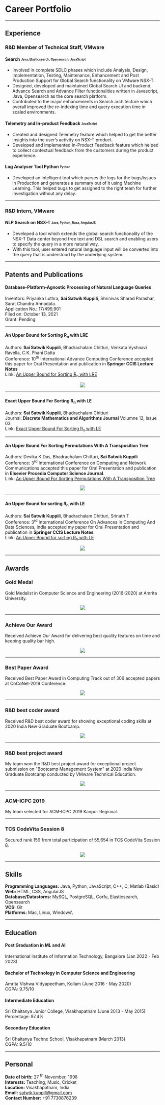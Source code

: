 # Career Portfolio
---
## Experience

### R&D Member of Technical Staff, VMware

#### Search <sub><sup>Java, Elasticsearch, Opensearch, JavaScript</sup></sub>

* Involved in complete SDLC phases which include Analysis, Design, Implementation, Testing, Maintenance, Enhancement and Post Production Support for Global Search functionality on VMware NSX-T.
* Designed, developed and maintained Global Search UI and backend, Advance Search and Advance Filter functionalities written in Javascript, Java, Opensearch as the core search platform.
* Contributed to the major enhancements in Search architecture which overall improved the re-indexing time and query execution time in scaled environments.

#### Telemetry and In-product Feedback <sub><sup>JavaScript</sup></sub>
* Created and designed Telemetry feature which helped to get the better insights into the user’s activity on NSX-T product.
* Developed and implemented In-Product Feedback feature which helped to collect contextual feedback from the customers during the product experience.

#### Log Analyser Tool Python <sub><sup>Python</sup></sub>
* Developed an intelligent tool which parses the logs for the bugs/issues in Production and generates a summary out of it using Machine Learning. This helped bugs to get assigned to the right team for further investigation without any delay.

---
### R&D Intern, VMware

#### NLP Search on NSX-T <sub><sup>Java, Python, Rasa, AngularJS<sub><sup>
* Developed a tool which extends the global search functionality of the NSX-T Data center beyond free text and DSL search and enabling users to specify the query in a more natural way.
* With this tool, user entered natural language input will be converted into the query that is understood by the underlying system.

---
## Patents and Publications

#### Database-Platform-Agnostic Processing of Natural Language Queries

Inventors: Priyanka Luthra, **Sai Satwik Kuppili**, Shrinivas Sharad Parashar, Sarat Chandra Annadata.\
Application No.: 17/499,901\
Filed on: October 13, 2021\
Grant: Pending

---
#### An Upper Bound for Sorting R<sub>n</sub> with LRE

Authors: **Sai Satwik Kuppili**, Bhadrachalam Chitturi, Venkata Vyshnavi Ravella, C.K. Phani Datta\
Conference: 10<sup>th</sup> International Advance Computing Conference accepted this paper for Oral Presentation and publication in **Springer CCIS Lecture Notes** \
Link: [An Upper Bound for Sorting R<sub>n</sub> with LRE](https://doi.org/10.1007/978-981-16-0404-1_21)
<center><img src="images/iacc.jpg"/></center>

---
#### Exact Upper Bound For Sorting R<sub>n</sub> with LE

Authors: **Sai Satwik Kuppili**, Bhadrachalam Chitturi\
Journal: **Discrete Mathematics and Algorithms Journal** Volumne 12, Issue 03\
Link: [Exact Upper Bound For Sorting R<sub>n</sub> with LE](https://doi.org/10.1142/S1793830920500330)

---
#### An Upper Bound For Sorting Permutations With A Transposition Tree

Authors: Devika K Das, Bhadrachalam Chitturi, **Sai Satwik Kuppili**\
Conference: 3<sup>rd</sup> International Conference on Computing and Network Communications accepted this paper for Oral Presentation and publication in **Elsevier Procedia Computer Science Journal**.\
Link: [An Upper Bound For Sorting Permutations With A Transposition Tree](https://doi.org/10.1016/j.procs.2020.04.008)
<center><img src="images/coconet.png"/></center>

---
#### An Upper Bound for sorting R<sub>n</sub> with LE

Authors: **Sai Satwik Kuppili**, Bhadrachalam Chitturi, Srinath T\
Conference: 3<sup>rd</sup> International Conference On Advances In Computing And Data Sciences, India accepted my paper for Oral Presentation and publication in **Springer CCIS Lecture Notes**\
Link: [An Upper Bound for sorting R<sub>n</sub> with LE](https://doi.org/10.1007/978-981-13-9942-8_23)
<center><img src="images/icacds.png"/></center>

---
## Awards

### Gold Medal

Gold Medalist in Computer Science and Engineering (2016-2020) at Amrita University.
<center><img src="images/gold_medal.jpg"/></center>

---
### Achieve Our Award

Received Achieve Our Award for delivering best quality features on time and keeping quality bar high.
<center><img src="images/aob.jpg"/></center>

---
### Best Paper Award

Received Best Paper Award in Computing Track out of 306 accepted papers at CoCoNet-2019 Conference.
<center><img src="images/best_paper.png"/></center>

---
### R&D best coder award

Received R&D best coder award for showing exceptional coding skills at 2020 India New Graduate Bootcamp.
<center><img src="images/R&DBestCoder.jpg"/></center>

---
### R&D best project award

My team won the R&D best project award for exceptional project submission on "Bootcamp Management System" at 2020 India New Graduate Bootcamp conducted by VMware Technical Education.
<center><img src="images/R&DBestProject.jpg"/></center>

---
### ACM-ICPC 2019

My team selected for ACM-ICPC 2019 Kanpur Regional.

---
### TCS CodeVita Session 8

Secured rank 159 from total participation of 55,654 in TCS CodeVita Session 8.
<center><img src="images/tcs_codevita.jpg"/></center>
  
---
## Skills
**Programming Languages:** Java, Python, JavaScript, C++, C, Matlab (Basic)\
**Web:** HTML, CSS, AngularJS\
**Database/Datastores:** MySQL, PostgreSQL, Corfu, Elasticsearch, Opensearch\
**VCS:** Git\
**Platforms:** Mac, Linux, Windows\


---
## Education

#### Post Graduation in ML and AI
International Institute of Information Technology, Bangalore (Jan 2022 - Feb 2023)

#### Bachelor of Technology in Computer Science and Engineering
Amrita Vishwa Vidyapeetham, Kollam (June 2016 - May 2020) \
CGPA: 9.75/10

#### Intermediate Education
Sri Chaitanya Junior College, Visakhapatnam (June 2013 - May 2015) \
Percentage: 97.4%

#### Secondary Education
Sri Chaitanya Techno School, Visakhapatnam (March 2013) \
CGPA: 9.5/10
  

---
## Personal
  **Date of birth:** 27 <sup>th</sup> November, 1998 \
  **Interests:** Teaching, Music, Cricket\
  **Location:** Visakhapatnam, India\
  **Email:** satwik.kuppili@gmail.com\
  **Contact Number:** +91 7730876239
